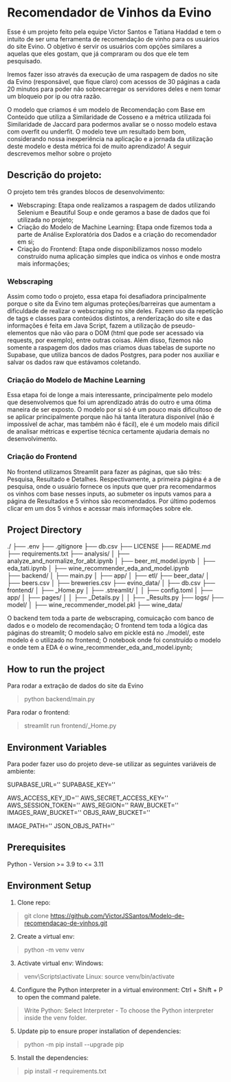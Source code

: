 # Recomendador de Vinhos da Evino

Esse é um projeto feito pela equipe Victor Santos e Tatiana Haddad e tem o intuito de ser uma ferramenta de recomendação de vinho para os usuários do site Evino. 
O objetivo é servir os usuários com opções similares a aquelas que eles gostam, que já compraram ou dos que ele tem pesquisado.

Iremos fazer isso através da execução de uma raspagem de dados no site da Evino (responsável, que fique claro) com acessos de 30 páginas a cada 20 minutos para poder não sobrecarregar os servidores deles e nem tomar um bloqueio por ip ou otra razão.

O modelo que criamos é um modelo de Recomendação com Base em Conteúdo que utiliza a Similaridade de Cosseno e a métrica utilizada foi Similaridade de Jaccard para podermos avaliar se o nosso modelo estava com overfit ou underfit. O modelo teve um resultado bem bom, considerando nossa inexperiência na aplicação e a jornada da utilização deste modelo e desta métrica foi de muito aprendizado! A seguir descrevemos melhor sobre o projeto

## Descrição do projeto:

O projeto tem três grandes blocos de desenvolvimento:

* Webscraping: Etapa onde realizamos a raspagem de dados utilizando Selenium e Beautiful Soup e onde geramos a base de dados que foi utilizada no projeto;
* Criação do Modelo de Machine Learning: Etapa onde fizemos toda a parte de Análise Exploratória dos Dados e a criação do recomendador em si;
* Criação do Frontend: Etapa onde disponibilizamos nosso modelo construído numa aplicação simples que indica os vinhos e onde mostra mais informações;

### Webscraping

Assim como todo o projeto, essa etapa foi desafiadora principalmente porque o site da Evino tem algumas proteções/barreiras que aumentam a dificuldade de realizar o webscraping no site deles. Fazem uso da repetição de tags e classes para conteúdos distintos, a renderização do site e das informações é feita em Java Script, fazem a utilização de pseudo-elementos que não vão para o DOM (html que pode ser acessado via requests, por exemplo), entre outras coisas.
Além disso, fizemos não somente a raspagem dos dados mas criamos duas tabelas de suporte no Supabase, que utiliza bancos de dados Postgres, para poder nos auxiliar e salvar os dados raw que estávamos coletando.

### Criação do Modelo de Machine Learning

Essa etapa foi de longe a mais interessante, principalmente pelo modelo que desenvolvemos que foi um aprendizado atrás do outro e uma ótima maneira de ser exposto. O modelo por si só é um pouco mais dificultoso de se aplicar principalmente porque não há tanta literatura disponível (não é impossível de achar, mas também não é fácil), ele é um modelo mais difícil de analisar métricas e expertise técnica certamente ajudaria demais no desenvolvimento.

### Criação do Frontend

No frontend utilizamos Streamlit para fazer as páginas, que são três: Pesquisa, Resultado e Detalhes. Respectivamente, a primeira página é a de pesquisa, onde o usuário fornece os inputs que quer pra recomendarmos os vinhos com base nesses inputs, ao submeter os inputs vamos para a página de Resultados e 5 vinhos são recomendados. Por último podemos clicar em um dos 5 vinhos e acessar mais informações sobre ele.

## Project Directory

./
├── .env
├── .gitignore
├── db.csv
├── LICENSE
├── README.md
├── requirements.txt
├── analysis/
│   ├── analyze_and_normalize_for_abt.ipynb
│   ├── beer_ml_model.ipynb 
│   ├── eda_tati.ipynb
│   ├── wine_recommender_eda_and_model.ipynb  
├── backend/ 
│   ├── main.py
│   ├── app/
│   ├── etl/
├── beer_data/
│   ├── beers.csv
│   ├── breweries.csv
├── evino_data/
│   ├── db.csv
├── frontend/
│   ├── _Home.py
│   ├── .streamlit/
│   │   ├── config.toml
│   ├── app/
│   ├── pages/
│   │   ├── _Details.py
│   │   ├── _Results.py
├── logs/
├── model/
│   ├── wine_recommender_model.pkl
├── wine_data/

O backend tem toda a parte de webscraping, comuicação com banco de dados e o modelo de recomendação;
O frontend tem toda a lógica das páginas do streamlit;
O modelo salvo em pickle está no ./model/, este modelo é o utilizado no frontend;
O notebook onde foi construído o modelo e onde tem a EDA é o wine_recommender_eda_and_model.ipynb;

## How to run the project

Para rodar a extração de dados do site da Evino

> python backend/main.py

Para rodar o frontend:

> streamlit run frontend/_Home.py

## Environment Variables

Para poder fazer uso do projeto deve-se utilizar as seguintes variáveis de ambiente:

SUPABASE_URL=''
SUPABASE_KEY=''

AWS_ACCESS_KEY_ID=''
AWS_SECRET_ACCESS_KEY=''
AWS_SESSION_TOKEN=''
AWS_REGION=''
RAW_BUCKET=''
IMAGES_RAW_BUCKET=''
OBJS_RAW_BUCKET=''

IMAGE_PATH=''
JSON_OBJS_PATH=''

## Prerequisites

Python - Version >= 3.9 to <= 3.11

## Environment Setup

1. Clone repo:
  > git clone https://github.com/VictorJSSantos/Modelo-de-recomendacao-de-vinhos.git

2. Create a virtual env: 
  > python -m venv venv

3. Activate virtual env: 
Windows:
  > venv\Scripts\activate
Linux:
  > source venv/bin/activate

4. Configure the Python interpreter in a virtual environment:
Ctrl + Shift + P to open the command palete.
  > Write Python: Select Interpreter - To choose the Python interpreter inside the venv folder.

5. Update pip to ensure proper installation of dependencies:
  > python -m pip install --upgrade pip

5. Install the dependencies:
  > pip install -r requirements.txt

